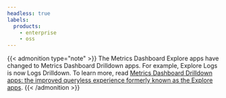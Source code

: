 ```yaml
---
headless: true
labels:
  products:
    - enterprise
    - oss
---
```


[//]: # 'This file contains a rename note for Explore to Drilldown apps.'
[//]: # 'This shared file is included in a lot of files. Check the app docs in'
[//]: # 'drilldown-traces, drilldown-logs, drilldown-profiles, metrics-dashboard, and website/metrics-dashboard-cloud.'
[//]: # 'If you make changes to this file, verify that the meaning and content are not changed in any place where the file is included.'
[//]: # 'Any links should be fully qualified and not relative: /docs/metrics-dashboard/ instead of ../metrics-dashboard/.'

{{< admonition type="note" >}}
The Metrics Dashboard Explore apps have changed to Metrics Dashboard Drilldown apps.
For example, Explore Logs is now Logs Drilldown.
To learn more, read [Metrics Dashboard Drilldown apps: the improved queryless experience formerly known as the Explore apps](https://metrics-dashboard.com/blog/2025/02/20/metrics-dashboard-drilldown-apps-the-improved-queryless-experience-formerly-known-as-the-explore-apps/).
{{< /admonition >}}
